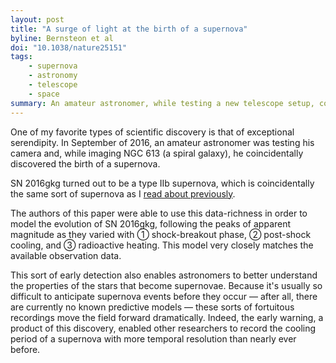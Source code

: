 ```yaml
---
layout: post
title: "A surge of light at the birth of a supernova"
byline: Bernsteon et al
doi: "10.1038/nature25151"
tags:
    - supernova
    - astronomy
    - telescope
    - space
summary: An amateur astronomer, while testing a new telescope setup, coincidentally caught the birth of a new supernova, SN 2016gkg.
---
```


One of my favorite types of scientific discovery is that of exceptional serendipity. In September of 2016, an amateur astronomer was testing his camera and, while imaging NGC 613 (a spiral galaxy), he coincidentally discovered the birth of a supernova.

SN 2016gkg turned out to be a type IIb supernova, which is coincidentally the same sort of supernova as I [read about previously](http://blog.jordan.matelsky.com/365papers/112/).

The authors of this paper were able to use this data-richness in order to model the evolution of SN 2016gkg, following the peaks of apparent magnitude as they varied with ① shock-breakout phase, ② post-shock cooling, and ③ radioactive heating. This model very closely matches the available observation data.

This sort of early detection also enables astronomers to better understand the properties of the stars that become supernovae. Because it's usually so difficult to anticipate supernova events before they occur — after all, there are currently no known predictive models — these sorts of fortuitous recordings move the field forward dramatically. Indeed, the early warning, a product of this discovery, enabled other researchers to record the cooling period of a supernova with more temporal resolution than nearly ever before.
